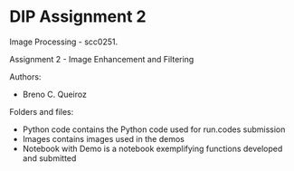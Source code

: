 # DIP Assignment 2
Image Processing - scc0251.

Assignment 2 - Image Enhancement and Filtering

Authors:
- Breno C. Queiroz

Folders and files:
- Python code contains the Python code used for run.codes submission
- Images contains images used in the demos
- Notebook with Demo is a notebook exemplifying functions developed and submitted
